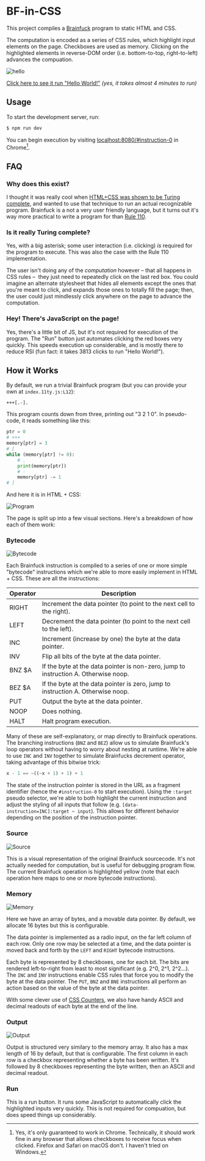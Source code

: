 # BF-in-CSS

This project compiles a [Brainfuck](https://en.wikipedia.org/wiki/Brainfuck) program to static HTML and CSS.

The computation is encoded as a series of CSS rules, which highlight input elements on the page. Checkboxes are used as memory. Clicking on the highlighted elements in reverse-DOM order (i.e. bottom-to-top, right-to-left) advances the compuation.

![hello](./img/hello-world.png)

[Click here to see it run "Hello World!"](https://github.com/mxmul/bf-in-css/blob/main/img/hello-world.webm) _(yes, it takes almost 4 minutes to run)_

## Usage

To start the development server, run:

```sh
$ npm run dev
```

You can begin execution by visiting [localhost:8080/#instruction-0](http://localhost:8080/#instruction-0) in Chrome[^1].

## FAQ

### Why does this exist?

I thought it was really cool when [HTML+CSS was shown to be Turing complete](http://lambda-the-ultimate.org/node/4222), and wanted to use that technique to run an actual recognizable program. Brainfuck is a not a very user friendly language, but it turns out it's way more practical to write a program for than [Rule 110](https://en.wikipedia.org/wiki/Rule_110).

### Is it really Turing complete?

Yes, with a big asterisk; some user interaction (i.e. clicking) _is_ required for the program to execute. This was also the case with the Rule 110 implementation.

The user isn't doing any of the _computation_ however – that all happens in CSS rules –  they just need to repeatedly click on the last red box. You could imagine an alternate stylesheet that hides all elements except the ones that you're meant to click, and expands those ones to totally fill the page; then, the user could just mindlessly click anywhere on the page to advance the computation.

### Hey! There's JavaScript on the page!

Yes, there's a little bit of JS, but it's not required for execution of the program. The "Run" button just automates clicking the red boxes very quickly. This speeds execution up considerable, and is mostly there to reduce RSI (fun fact: it takes 3813 clicks to run "Hello World!").

## How it Works

By default, we run a trivial Brainfuck program (but you can provide your own at `index.11ty.js:L12`):

```brainfuck
+++[.-].
```

This program counts down from three, printing out "3 2 1 0". In pseudo-code, it reads something like this:

```python
ptr = 0
# +++
memory[ptr] = 3
# [
while (memory[ptr] != 0):
    # .
    print(memory[ptr])
    # -
    memory[ptr] -= 1
# ]
```

And here it is in HTML + CSS:

![Program](./img/program.png)

The page is split up into a few visual sections. Here's a breakdown of how each of them work:

### Bytecode

![Bytecode](./img/bytecode.png)

Each Brainfuck instruction is compiled to a series of one or more simple "bytecode" instructions which we're able to more easily implement in HTML + CSS. These are all the instructions:

| Operator | Description                                                                         |
| -------- | ----------------------------------------------------------------------------------- |
| RIGHT    | Increment the data pointer (to point to the next cell to the right).                |
| LEFT     | Decrement the data pointer (to point to the next cell to the left).                 |
| INC      | Increment (increase by one) the byte at the data pointer.                           |
| INV      | Flip all bits of the byte at the data pointer.                                      |
| BNZ $A   | If the byte at the data pointer is non-zero, jump to instruction A. Otherwise noop. |
| BEZ $A   | If the byte at the data pointer is zero, jump to instruction A. Otherwise noop.     |
| PUT      | Output the byte at the data pointer.                                                |
| NOOP     | Does nothing.                                                                       |
| HALT     | Halt program execution.                                                             |

Many of these are self-explanatory, or map directly to Brainfuck operations. The branching instructions (`BNZ` and `BEZ`) allow us to simulate Brainfuck's loop operators without having to worry about nesting at runtime. We're able to use `INC` and `INV` together to simulate Brainfucks decrement operator, taking advantage of this bitwise trick:

```python
x - 1 == ~((~x + 1) + 1) + 1
```

The state of the instruction pointer is stored in the URL as a fragment identifier (hence the `#instruction-0` to start execution). Using the `:target` pseudo selector, we're able to both highlight the current instruction and adjust the styling of all inputs that follow (e.g. `[data-instruction=INC]:target ~ input`). This allows for different behavior depending on the position of the instruction pointer.

### Source

![Source](./img/source.png)

This is a visual representation of the original Brainfuck sourcecode. It's not actually needed for computation, but is useful for debugging program flow. The current Brainfuck operation is highlighted yellow (note that each operation here maps to one or more bytecode instructions).

### Memory

![Memory](./img/memory.png)

Here we have an array of bytes, and a movable data pointer. By default, we allocate 16 bytes but this is configurable.

The data pointer is implemented as a radio input, on the far left column of each row. Only one row may be selected at a time, and the data pointer is moved back and forth by the `LEFT` and `RIGHT` bytecode instructions.

Each byte is represented by 8 checkboxes, one for each bit. The bits are rendered left-to-right from least to most significant (e.g. 2^0, 2^1, 2^2...). The `INC` and `INV` instructions enable CSS rules that force you to modify the byte at the data pointer. The `PUT`, `BNZ` and `BNE` instructions all perform an action based on the value of the byte at the data pointer.

With some clever use of [CSS Counters](https://developer.mozilla.org/en-US/docs/Web/CSS/CSS_Counter_Styles/Using_CSS_counters), we also have handy ASCII and decimal readouts of each byte at the end of the line.

### Output

![Output](./img/output.png)

Output is structured very similary to the memory array. It also has a max length of 16 by default, but that is configurable. The first column in each row is a checkbox representing whether a byte has been written. It's followed by 8 checkboxes representing the byte written, then an ASCII and decimal readout.

### Run

This is a run button. It runs some JavaScript to automatically click the highlighted inputs very quickly. This is not required for compuation, but does speed things up considerably.

[^1]: Yes, it's only guaranteed to work in Chrome. Technically, it should work fine in any browser that allows checkboxes to receive focus when clicked. Firefox and Safari on macOS don't. I haven't tried on Windows.
